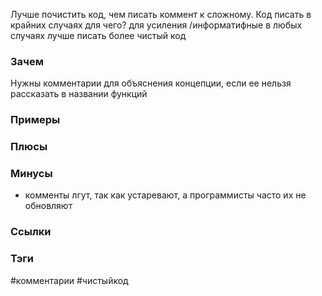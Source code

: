 
Лучше почистить код, чем писать коммент к сложному. 
Код писать в крайних случаях для чего?  для усиления /информатифные
в любых случаях лучше писать более чистый код
### Зачем 
Нужны комментарии для объяснения концепции, если ее нельзя рассказать в названии функций

### Примеры

### Плюсы

### Минусы
- комменты лгут, так как устаревают, а программисты часто их не обновляют

### Ссылки

### Тэги
#комментарии #чистыйкод


